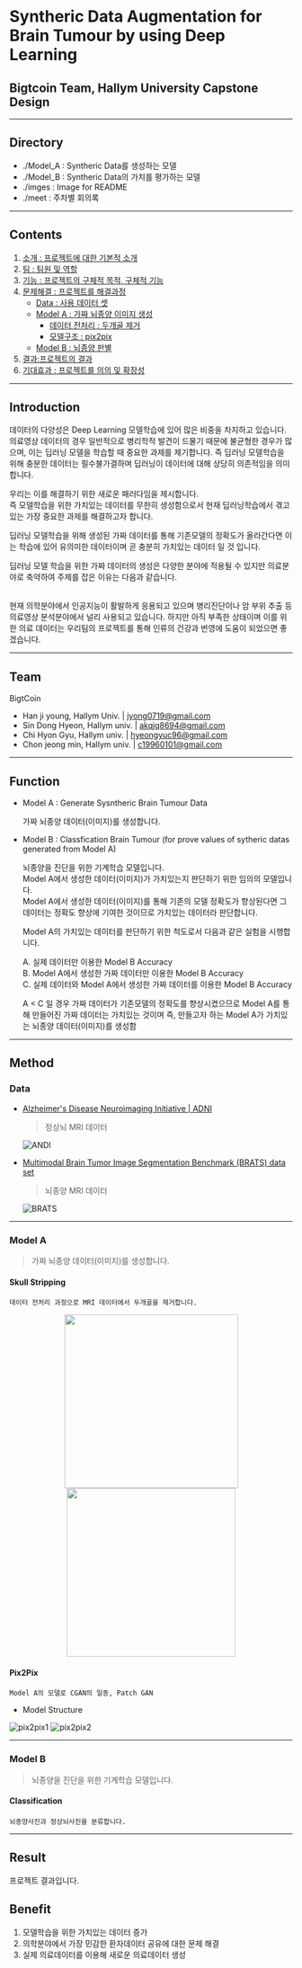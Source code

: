# Syntheric Data Augmentation for Brain Tumour by using Deep Learning
## Bigtcoin Team, Hallym University Capstone Design

-----

## Directory
- ./Model_A : Syntheric Data를 생성하는 모델
- ./Model_B : Syntheric Data의 가치를 평가하는 모델
- ./imges : Image for README
- ./meet : 주차별 회의록
----
## Contents
1. [소개 : 프로젝트에 대한 기본적 소개](#Introduction)
2. [팀 : 팀원 및 역할](#Team)
3. [기능 : 프로젝트의 구체적 목적, 구체적 기능](#Function)
4. [문제해결 : 프로젝트를 해결과정](#Method)
    - [Data : 사용 데이터 셋](#Data)
    - [Model A : 가짜 뇌종양 이미지 생성](#Model-A)
        - [데이터 전처리 : 두개골 제거](#Skull-Stripping)
        - [모델구조 : pix2pix](#Pix2pix)
    - [Model B : 뇌종양 판별](#Model-B)
5. [결과:프로젝트의 결과](#Result)
5. [기대효과 : 프로젝트를 의의 및 확장성](#Benefit)
----

## Introduction

데이터의 다양성은 Deep Learning 모델학습에 있어 많은 비중을 차지하고 있습니다.
의료영상 데이터의 경우 일반적으로 병리학적 발견이 드물기 때문에 불균형한 경우가 많으며, 이는 딥러닝 모델을 학습할 때 중요한 과제를 제기합니다. 즉 딥러닝 모델학습을 위해 충분한 데이터는 필수불가결하며 딥러닝이 데이터에 대해 상당히 의존적임을 의미합니다.


우리는 이를 해결하기 위한 새로운 패러다임을 제시합니다. 
<br>즉 모델학습을 위한 가치있는 데이터를 무한히 생성함으로서 현재 딥러닝학습에서 겪고있는 가장 중요한 과제를 해결하고자 합니다.


딥러닝 모델학습을 위해 생성된 가짜 데이터를 통해 기존모델의 정확도가 올라간다면 이는 학습에 있어 유의미한 데이터이며 곧 충분히 가치있는 데이터 일 것 입니다.

딥러닝 모델 학습을 위한 가짜 데이터의 생성은 다양한 분야에 적용될 수 있지만 의료분야로 축약하여 주제를 잡은 이유는 다음과 같습니다.

<br>
현재 의학분야에서 인공지능이 활발하게 응용되고 있으며 병리진단이나 암 부위 추출 등 의료영상 분석분야에서 널리 사용되고 있습니다. 하지만 아직 부족한 상태이며 이를 위한 의료 데이터는 
우리팀의 프로젝트를 통해 인류의 건강과 번영에 도움이 되었으면 좋겠습니다.

---

## Team

BigtCoin
- Han ji young, Hallym Univ. | jyong0719@gmail.com
- Sin Dong Hyeon, Hallym univ. | akqjq8694@gmail.com
- Chi Hyon Gyu, Hallym univ. | hyeongyuc96@gmail.com
- Chon jeong min, Hallym univ. | c19960101@gmail.com

---

## Function
- Model A : Generate Sysntheric Brain Tumour Data

    가짜 뇌종양 데이터(이미지)를 생성합니다.

- Model B : Classfication Brain Tumour (for prove values of sytheric datas generated from Model A)

    뇌종양을 진단을 위한 기계학습 모델입니다.
    <br>Model A에서 생성한 데이터(이미지)가 가치있는지 판단하기 위한 임의의 모델입니다.
    <br>Model A에서 생성한 데이터(이미지)를 통해 기존의 모델 정확도가 향상된다면 그 데이터는 정확도 향상에 기여한 것이므로 가치있는 데이터라 판단합니다.

    Model A의 가치있는 데이터를 판단하기 위한 척도로서 다음과 같은 실험을 시행합니다.

    A. 실제 데이터만 이용한 Model B Accuracy<br>
    B. Model A에서 생성한 가짜 데이터만 이용한 Model B Accuracy<br>
    C. 실제 데이터와 Model A에서 생성한 가짜 데이터를 이용한 Model B Accuracy<br>

    A < C 일 경우 가짜 데이터가 기존모델의 정확도를 향상시켰으므로 Model A를 통해 만들어진 가짜 데이터는 가치있는 것이며 즉, 만들고자 하는 Model A가 가치있는 뇌종양 데이터(이미지)를 생성함

---

## Method
### Data

- <a href="http://adni.loni.usc.edu/">Alzheimer's Disease Neuroimaging Initiative | ADNI</a>

   
    > 정상뇌 MRI 데이터    


    ![ANDI](./image/ADNI.PNG)

- <a href="https://www.med.upenn.edu/sbia/brats2018/data.html">Multimodal Brain Tumor Image Segmentation Benchmark (BRATS) data set</a>

    > 뇌종양 MRI 데이터
    
    ![BRATS](./image/brats.PNG)

---

### Model A 
> 가짜 뇌종양 데이터(이미지)를 생성합니다.

#### Skull Stripping

    데이터 전처리 과정으로 MRI 데이터에서 두개골을 제거합니다.


<center><img src="./image/skull_strip2.png" height="309"></img></center>

<center><img src="./image/skull_strip1.png" height="300"></img></center>


#### Pix2Pix
    Model A의 모델로 CGAN의 일종, Patch GAN

- Model Structure

![pix2pix1](./image/pix2pix1.jpg)
![pix2pix2](./image/pix2pix2.png)



-----

### Model B
> 뇌종양을 진단을 위한 기계학습 모델입니다.

#### Classification
    뇌종양사진과 정상뇌사진을 분류합니다.

---

## Result
프로젝트 결과입니다.
## Benefit
1. 모델학습을 위한 가치있는 데이터 증가
2. 의학분야에서 가장 민감한 환자데이터 공유에 대한 문제 해결
3. 실제 의료데이터를 이용해 새로운 의료데이터 생성
